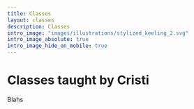 ```yaml
---
title: Classes
layout: classes
description: Classes
intro_image: "images/illustrations/stylized_keeling_2.svg"
intro_image_absolute: true
intro_image_hide_on_mobile: true
---
```


# Classes taught by Cristi

Blahs